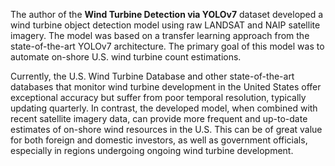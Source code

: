 The author of the **Wind Turbine Detection via YOLOv7** dataset developed a wind turbine object detection model using raw LANDSAT and NAIP satellite imagery. The model was based on a transfer learning approach from the state-of-the-art YOLOv7 architecture. The primary goal of this model was to automate on-shore U.S. wind turbine count estimations.

Currently, the U.S. Wind Turbine Database and other state-of-the-art databases that monitor wind turbine development in the United States offer exceptional accuracy but suffer from poor temporal resolution, typically updating quarterly. In contrast, the developed model, when combined with recent satellite imagery data, can provide more frequent and up-to-date estimates of on-shore wind resources in the U.S. This can be of great value for both foreign and domestic investors, as well as government officials, especially in regions undergoing ongoing wind turbine development.